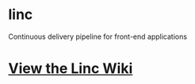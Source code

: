 # linc
Continuous delivery pipeline for front-end applications

# [View the Linc Wiki](https://github.com/bitgenics/linc/wiki)
